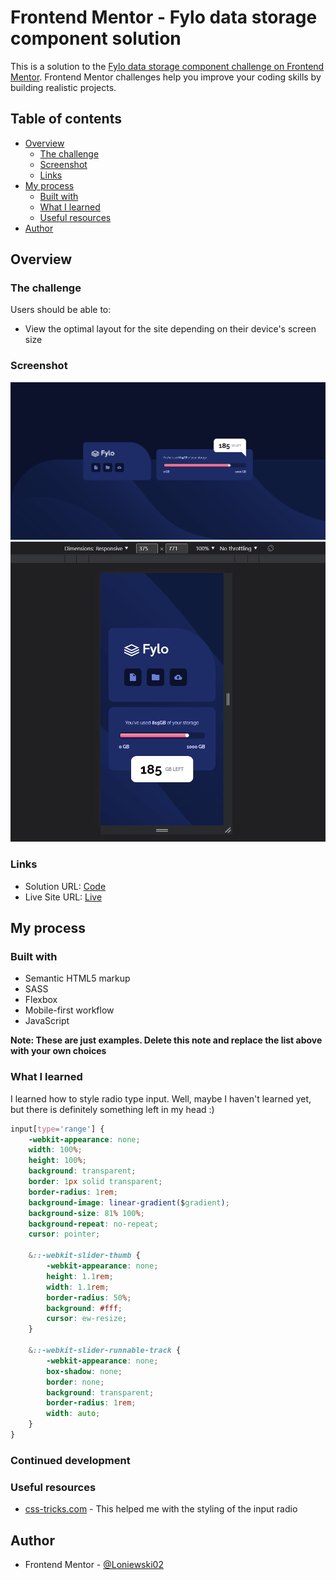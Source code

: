 # Frontend Mentor - Fylo data storage component solution

This is a solution to the [Fylo data storage component challenge on Frontend Mentor](https://www.frontendmentor.io/challenges/fylo-data-storage-component-1dZPRbV5n). Frontend Mentor challenges help you improve your coding skills by building realistic projects. 

## Table of contents

- [Overview](#overview)
  - [The challenge](#the-challenge)
  - [Screenshot](#screenshot)
  - [Links](#links)
- [My process](#my-process)
  - [Built with](#built-with)
  - [What I learned](#what-i-learned)
  - [Useful resources](#useful-resources)
- [Author](#author)

## Overview

### The challenge

Users should be able to:

- View the optimal layout for the site depending on their device's screen size

### Screenshot

![](./desktop-view.png)
![](./mobile-view.png)

### Links

- Solution URL: [Code](https://github.com/Loniewski02/FM-data-storage-component)
- Live Site URL: [Live](https://loniewski02.github.io/FM-data-storage-component/)

## My process

### Built with

- Semantic HTML5 markup
- SASS
- Flexbox
- Mobile-first workflow
- JavaScript

**Note: These are just examples. Delete this note and replace the list above with your own choices**

### What I learned

I learned how to style radio type input.
Well, maybe I haven't learned yet, but there is definitely something left in my head :)

```css
input[type='range'] {
	-webkit-appearance: none;
	width: 100%;
	height: 100%;
	background: transparent;
	border: 1px solid transparent;
	border-radius: 1rem;
	background-image: linear-gradient($gradient);
	background-size: 81% 100%;
	background-repeat: no-repeat;
	cursor: pointer;     

   	&::-webkit-slider-thumb {
		-webkit-appearance: none;
		height: 1.1rem;
		width: 1.1rem;
		border-radius: 50%;
		background: #fff;
		cursor: ew-resize;
	}
	
	&::-webkit-slider-runnable-track {
		-webkit-appearance: none;
		box-shadow: none;
		border: none;
		background: transparent;
		border-radius: 1rem;
		width: auto;
	}
}
```

### Continued development

### Useful resources

- [css-tricks.com](https://css-tricks.com/styling-cross-browser-compatible-range-inputs-css/) - This helped me with the styling of the input radio

## Author

- Frontend Mentor - [@Loniewski02](https://www.frontendmentor.io/profile/Loniewski02)
